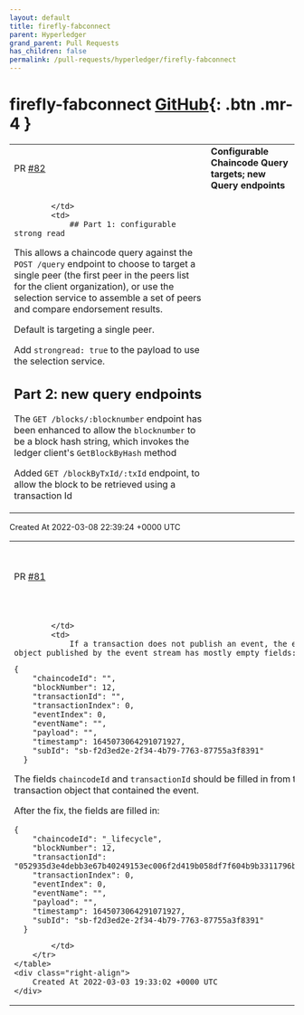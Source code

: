 ```yaml
---
layout: default
title: firefly-fabconnect
parent: Hyperledger
grand_parent: Pull Requests
has_children: false
permalink: /pull-requests/hyperledger/firefly-fabconnect
---
```


# firefly-fabconnect <span class="fs-3 right-align">[GitHub](https://github.com/hyperledger/firefly-fabconnect){: .btn .mr-4 }</span>


<div>
    <table>
        <tr>
            <td>
                PR <a href="https://github.com/hyperledger/firefly-fabconnect/pull/82" class=".btn">#82</a>
            </td>
            <td>
                <b>
                    Configurable Chaincode Query targets; new Query endpoints
                </b>
            </td>
        </tr>
        <tr>
            <td>
                
            </td>
            <td>
                ## Part 1: configurable strong read
This allows a chaincode query against the `POST /query` endpoint to choose to target a single peer (the first peer in the peers list for the client organization), or use the selection service to assemble a set of peers and compare endorsement results.

Default is targeting a single peer.

Add `strongread: true` to the payload to use the selection service.

## Part 2: new query endpoints
The `GET /blocks/:blocknumber` endpoint has been enhanced to allow the `blocknumber` to be a block hash string, which invokes the ledger client's `GetBlockByHash` method

Added `GET /blockByTxId/:txId` endpoint, to allow the block to be retrieved using a transaction Id
            </td>
        </tr>
    </table>
    <div class="right-align">
        Created At 2022-03-08 22:39:24 +0000 UTC
    </div>
</div>

<div>
    <table>
        <tr>
            <td>
                PR <a href="https://github.com/hyperledger/firefly-fabconnect/pull/81" class=".btn">#81</a>
            </td>
            <td>
                <b>
                    Fill in event fields from transactions that do not publish events
                </b>
            </td>
        </tr>
        <tr>
            <td>
                
            </td>
            <td>
                If a transaction does not publish an event, the event object published by the event stream has mostly empty fields:

```
{
    "chaincodeId": "",
    "blockNumber": 12,
    "transactionId": "",
    "transactionIndex": 0,
    "eventIndex": 0,
    "eventName": "",
    "payload": "",
    "timestamp": 1645073064291071927,
    "subId": "sb-f2d3ed2e-2f34-4b79-7763-87755a3f8391"
  }
```

The fields `chaincodeId` and `transactionId` should be filled in from the transaction object that contained the event.

After the fix, the fields are filled in:

```
{
    "chaincodeId": "_lifecycle",
    "blockNumber": 12,
    "transactionId": "052935d3e4debb3e67b40249153ec006f2d419b058df7f604b9b3311796b8934",
    "transactionIndex": 0,
    "eventIndex": 0,
    "eventName": "",
    "payload": "",
    "timestamp": 1645073064291071927,
    "subId": "sb-f2d3ed2e-2f34-4b79-7763-87755a3f8391"
  }
```
            </td>
        </tr>
    </table>
    <div class="right-align">
        Created At 2022-03-03 19:33:02 +0000 UTC
    </div>
</div>

